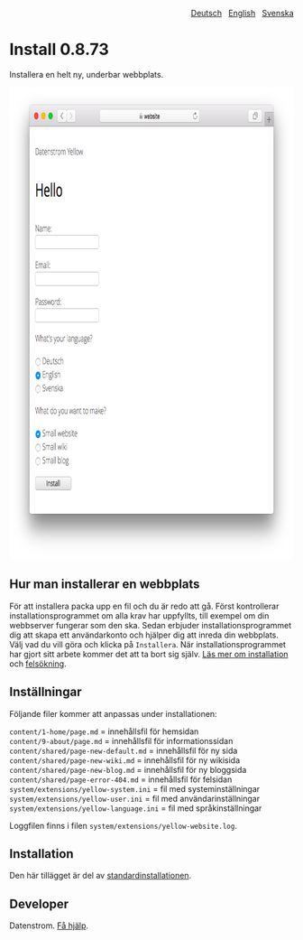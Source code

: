 <p align="right"><a href="README-de.md">Deutsch</a> &nbsp; <a href="README.md">English</a> &nbsp; <a href="README-sv.md">Svenska</a></p>

# Install 0.8.73

Installera en helt ny, underbar webbplats.

<p align="center"><img src="install-screenshot.png?raw=true" width="795" height="836" alt="Skärmdump"></p>

## Hur man installerar en webbplats

För att installera packa upp en fil och du är redo att gå. Först kontrollerar installationsprogrammet om alla krav har uppfyllts, till exempel om din webbserver fungerar som den ska. Sedan erbjuder installationsprogrammet dig att skapa ett användarkonto och hjälper dig att inreda din webbplats. Välj vad du vill göra och klicka på `Installera`. När installationsprogrammet har gjort sitt arbete kommer det att ta bort sig själv. [Läs mer om installation](https://datenstrom.se/sv/yellow/help/how-to-get-started) och [felsökning](https://datenstrom.se/sv/yellow/help/troubleshooting).

## Inställningar

Följande filer kommer att anpassas under installationen:

`content/1-home/page.md` = innehållsfil för hemsidan  
`content/9-about/page.md` = innehållsfil för informationssidan  
`content/shared/page-new-default.md` = innehållsfil för ny sida  
`content/shared/page-new-wiki.md` = innehållsfil för ny wikisida  
`content/shared/page-new-blog.md` = innehållsfil för ny bloggsida  
`content/shared/page-error-404.md` = innehållsfil för felsidan  
`system/extensions/yellow-system.ini` = fil med systeminställningar  
`system/extensions/yellow-user.ini` = fil med användarinställningar  
`system/extensions/yellow-language.ini` = fil med språkinställningar  

Loggfilen finns i filen `system/extensions/yellow-website.log`.

## Installation

Den här tillägget är del av [standardinstallationen](https://github.com/datenstrom/yellow).

## Developer

Datenstrom. [Få hjälp](https://datenstrom.se/sv/yellow/help/).
